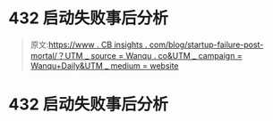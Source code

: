# 432 启动失败事后分析

> 原文:[https://www . CB insights . com/blog/startup-failure-post-mortal/？UTM _ source = Wanqu . co&UTM _ campaign = Wanqu+Daily&UTM _ medium = website](https://www.cbinsights.com/blog/startup-failure-post-mortem/?utm_source=wanqu.co&utm_campaign=Wanqu+Daily&utm_medium=website)





# 432 启动失败事后分析




